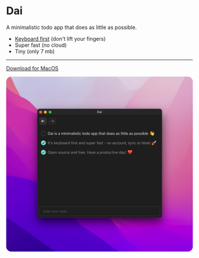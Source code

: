 # Dai

A minimalistic todo app that does as little as possible.

- [Keyboard first](blob/main/src/constants/hotkeys.ts) (don't lift your fingers)
- Super fast (no cloud)
- Tiny (only 7 mb)

---

[Download for MacOS](https://github.com/laander/dai/releases/latest/download/Dai_0.1.0_x64.dmg)

<img src="misc/app-showcase.png" width="787px" />
